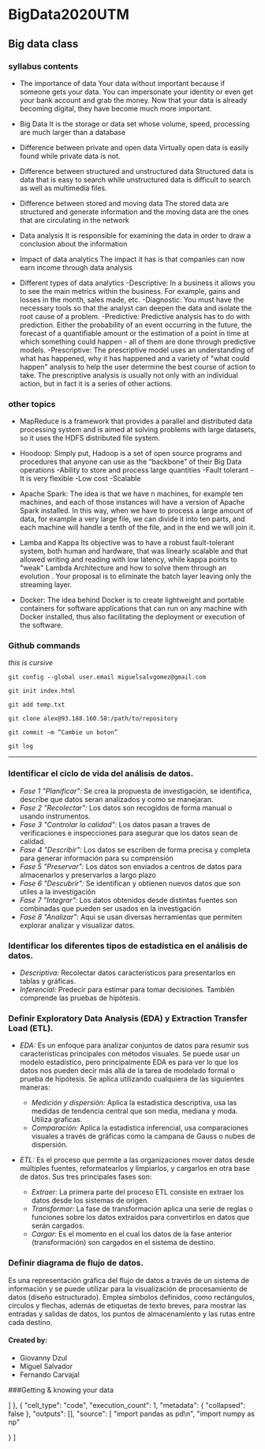 # BigData2020UTM

## Big data class

### syllabus contents
* The importance of data
Your data without important because if someone gets your data. You can impersonate your identity or even get your bank account and grab the money. Now that your data is already becoming digital, they have become much more important.

* Big Data
It is the storage or data set whose volume, speed, processing are much larger than a database

* Difference between private and open data
Virtually open data is easily found while private data is not.

* Difference between structured and unstructured data
Structured data is data that is easy to search while unstructured data is difficult to search as well as multimedia files.

* Difference between stored and moving data
The stored data are structured and generate information and the moving data are the ones that are circulating in the network

* Data analysis
It is responsible for examining the data in order to draw a conclusion about the information

* Impact of data analytics
The impact it has is that companies can now earn income through data analysis

* Different types of data analytics
-Descriptive: In a business it allows you to see the main metrics within the business. For example, gains and losses in the month, sales made, etc.
-Diagnostic: You must have the necessary tools so that the analyst can deepen the data and isolate the root cause of a problem.
-Predictive: Predictive analysis has to do with prediction. Either the probability of an event occurring in the future, the forecast of a quantifiable amount or the estimation of a point in time at which something could happen - all of them are done through predictive models.
-Prescriptive: The prescriptive model uses an understanding of what has happened, why it has happened and a variety of "what could happen" analysis to help the user determine the best course of action to take. The prescriptive analysis is usually not only with an individual action, but in fact it is a series of other actions.

### other topics

* MapReduce is a framework that provides a parallel and distributed data processing system and is aimed at solving problems with large datasets, so it uses the HDFS distributed file system.

* Hoodoop: Simply put, Hadoop is a set of open source programs and procedures that anyone can use as the “backbone” of their Big Data operations
-Ability to store and process large quantities
-Fault tolerant
-It is very flexible
-Low cost
-Scalable

* Apache Spark: The idea is that we have n machines, for example ten machines, and each of those instances will have a version of Apache Spark installed. In this way, when we have to process a large amount of data, for example a very large file, we can divide it into ten parts, and each machine will handle a tenth of the file, and in the end we will join it.

* Lamba and Kappa
Its objective was to have a robust fault-tolerant system, both human and hardware, that was linearly scalable and that allowed writing and reading with low latency, while kappa points to "weak" Lambda Architecture and how to solve them through an evolution . Your proposal is to eliminate the batch layer leaving only the streaming layer.

* Docker: The idea behind Docker is to create lightweight and portable containers for software applications that can run on any machine with Docker installed, thus also facilitating the deployment or execution of the software.

### Github commands

_this is cursive_


```
git config --global user.email miguelsalvgomez@gmail.com

git init index.html

git add temp.txt

git clone alex@93.188.160.58:/path/to/repository

git commit –m “Cambie un boton”

git log

```
-----------------------------------------------------------------------------------------------------------------
### Identificar el ciclo de vida del análisis de datos.

* *Fase 1 "Planificar":* Se crea la propuesta de investigación, se identifica, describe que datos seran analizados y como se 
manejaran.
* *Fase 2 "Recolectar":* Los datos son recogidos de forma manual o usando instrumentos.
* *Fase 3 "Controlar la calidad":* Los datos pasan a traves de verificaciones e inspecciones para asegurar que los datos sean de 
calidad.
* *Fase 4 "Describir":* Los datos se escriben de forma precisa y completa para generar información para su comprensión
* *Fase 5 "Preservar":* Los datos son enviados a centros de datos para almacenarlos y preservarlos a largo plazo
* *Fase 6 "Descubrir":* Se identifican y obtienen nuevos datos que son utiles a la investigación
* *Fase 7 "Integrar":* Los datos obtenidos desde distintas fuentes son combinadas que pueden ser usados en la investigación
* *Fase 8 "Analizar":* Aqui se usan diversas herramientas que permiten explorar analizar  y visualizar datos.

### Identificar los diferentes tipos de estadística en el análisis de datos.

* *Descriptiva:* Recolectar datos característicos para presentarlos en tablas y gráficas. 
* *Inferencial:* Predecir para estimar para tomar decisiones. También comprende las pruebas de hipótesis.

### Definir Exploratory Data Analysis (EDA) y Extraction Transfer Load (ETL).

* *EDA:* Es un enfoque para analizar conjuntos de datos para resumir sus características principales con métodos visuales. Se 
puede usar un modelo estadístico, pero principalmente EDA es para ver lo que los datos nos pueden decir más allá de la tarea de 
modelado formal o prueba de hipótesis. Se aplica utilizando cualquiera de las siguientes maneras:
  - *Medición y dispersión:* Aplica la estadistica descriptiva, usa las medidas de tendencia central que son media, mediana y moda. 
Utiliza graficas.
  - *Comparación:* Aplica la estadistica inferencial, usa comparaciones visuales a través de gráficas como la campana de Gauss o 
nubes de dispersión.

* *ETL:* Es el proceso que permite a las organizaciones mover datos desde múltiples fuentes, reformatearlos y limpiarlos, y 
cargarlos en otra base de datos. Sus tres principales fases son:
  - *Extraer:* La primera parte del proceso ETL consiste en extraer los datos desde los sistemas de origen.
  - *Transformar:* La fase de transformación aplica una serie de reglas o funciones sobre los datos extraídos para convertirlos 
  en datos que serán cargados. 
  - *Cargar:* Es el momento en el cual los datos de la fase anterior (transformación) son cargados en el sistema de destino. 

### Definir diagrama de flujo de datos.

Es una representación gráfica del flujo de datos a través de un sistema de información y se puede utilizar para la visualización 
de procesamiento de datos (diseño estructurado). Emplea símbolos definidos, como rectángulos, círculos y flechas, además de 
etiquetas de texto breves, para mostrar las entradas y salidas de datos, los puntos de almacenamiento y las rutas entre cada 
destino.

#### Created by:
- Giovanny Dzul
- Miguel Salvador
- Fernando Carvajal

###Getting & knowing your data

]
  },
  {
   "cell_type": "code",
   "execution_count": 1,
   "metadata": {
    "collapsed": false
   },
   "outputs": [],
   "source": [
    "import pandas as pd\n",
    "import numpy as np"
   
  }
  ]
